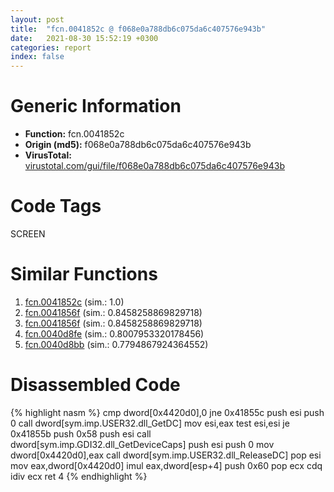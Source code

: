 ```yaml
---
layout: post
title:  "fcn.0041852c @ f068e0a788db6c075da6c407576e943b"
date:   2021-08-30 15:52:19 +0300
categories: report
index: false
---
```


# Generic Information
- **Function:** fcn.0041852c
- **Origin (md5):** f068e0a788db6c075da6c407576e943b
- **VirusTotal:** [virustotal.com/gui/file/f068e0a788db6c075da6c407576e943b][virustotal_ref]

# Code Tags
<span class="tag" id="SCREEN">SCREEN</span>


# Similar Functions

1. [fcn.0041852c][similar_1_ref] (sim.: 1.0)
2. [fcn.0041856f][similar_2_ref] (sim.: 0.8458258869829718)
3. [fcn.0041856f][similar_3_ref] (sim.: 0.8458258869829718)
4. [fcn.0040d8fe][similar_4_ref] (sim.: 0.8007953320178456)
5. [fcn.0040d8bb][similar_5_ref] (sim.: 0.7794867924364552)


# Disassembled Code

{% highlight nasm %}
cmp dword[0x4420d0],0
jne 0x41855c
push esi
push 0
call dword[sym.imp.USER32.dll_GetDC]
mov esi,eax
test esi,esi
je 0x41855b
push 0x58
push esi
call dword[sym.imp.GDI32.dll_GetDeviceCaps]
push esi
push 0
mov dword[0x4420d0],eax
call dword[sym.imp.USER32.dll_ReleaseDC]
pop esi
mov eax,dword[0x4420d0]
imul eax,dword[esp+4]
push 0x60
pop ecx
cdq 
idiv ecx
ret 4
{% endhighlight %}


[similar_1_ref]: /report/fcn.0041852c@e02c832a2c768752009e071574e12967
[similar_2_ref]: /report/fcn.0041856f@e02c832a2c768752009e071574e12967
[similar_3_ref]: /report/fcn.0041856f@f068e0a788db6c075da6c407576e943b
[similar_4_ref]: /report/fcn.0040d8fe@5f763449465a14d1cdb5ea67e2f984d0
[similar_5_ref]: /report/fcn.0040d8bb@5f763449465a14d1cdb5ea67e2f984d0
[virustotal_ref]: https://www.virustotal.com/gui/file/f068e0a788db6c075da6c407576e943b